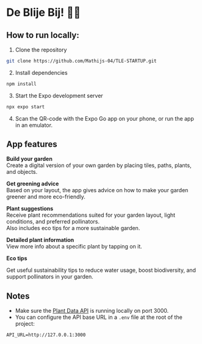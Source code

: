 # De Blije Bij! 🐝🌼

## How to run locally:

1. Clone the repository  
```bash
git clone https://github.com/Mathijs-04/TLE-STARTUP.git
```

2. Install dependencies  
```bash
npm install
```

3. Start the Expo development server  
```bash
npx expo start
```

4. Scan the QR-code with the Expo Go app on your phone, or run the app in an emulator.

## App features

**Build your garden**  
Create a digital version of your own garden by placing tiles, paths, plants, and objects.

**Get greening advice**  
Based on your layout, the app gives advice on how to make your garden greener and more eco-friendly.

**Plant suggestions**  
Receive plant recommendations suited for your garden layout, light conditions, and preferred pollinators.  
Also includes eco tips for a more sustainable garden.  


**Detailed plant information**  
View more info about a specific plant by tapping on it.  


**Eco tips** 

Get useful sustainability tips to reduce water usage, boost biodiversity, and support pollinators in your garden.




## Notes

- Make sure the [Plant Data API](https://github.com/SEVerhaak/plant-data-api) is running locally on port 3000.
- You can configure the API base URL in a `.env` file at the root of the project:  
```env
API_URL=http://127.0.0.1:3000
```
